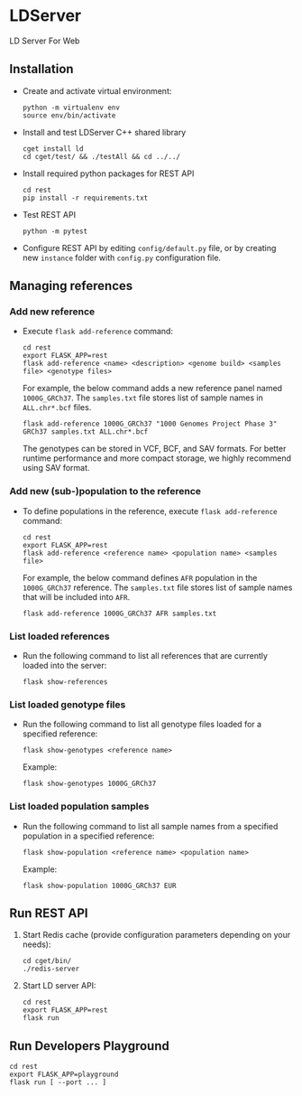 # LDServer
LD Server For Web

## Installation

- Create and activate virtual environment:
  ```
  python -m virtualenv env
  source env/bin/activate
  ```

- Install and test LDServer C++ shared library
  ```
  cget install ld
  cd cget/test/ && ./testAll && cd ../../
  ```

- Install required python packages for REST API
  ```
  cd rest
  pip install -r requirements.txt
  ```

- Test REST API
  ```
  python -m pytest
  ```

- Configure REST API by editing `config/default.py` file, or by creating new `instance` folder with `config.py` configuration file.

## Managing references
### Add new reference
- Execute `flask add-reference` command:
   ```
   cd rest
   export FLASK_APP=rest
   flask add-reference <name> <description> <genome build> <samples file> <genotype files>
   ```
   For example, the below command adds a new reference panel named `1000G_GRCh37`. The `samples.txt` file stores list of sample names in `ALL.chr*.bcf` files. 
   ```
   flask add-reference 1000G_GRCh37 "1000 Genomes Project Phase 3" GRCh37 samples.txt ALL.chr*.bcf
   ```
   The genotypes can be stored in VCF, BCF, and SAV formats. For better runtime performance and more compact storage, we highly recommend using SAV format.
### Add new (sub-)population to the reference
- To define populations in the reference, execute `flask add-reference` command:
   ```
   cd rest
   export FLASK_APP=rest
   flask add-reference <reference name> <population name> <samples file>
   ```
   For example, the below command defines `AFR` population in the `1000G_GRCh37` reference. The `samples.txt` file stores list of sample names that will be included into `AFR`. 
   ```
   flask add-reference 1000G_GRCh37 AFR samples.txt
   ```
### List loaded references
- Run the following command to list all references that are currently loaded into the server:
  ```
  flask show-references
  ```  
### List loaded genotype files
- Run the following command to list all genotype files loaded for a specified reference:
  ```
  flask show-genotypes <reference name>
  ```
  Example:
  ```
  flask show-genotypes 1000G_GRCh37
  ```
### List loaded population samples
- Run the following command to list all sample names from a specified population in a specified reference:
  ```
  flask show-population <reference name> <population name>
  ```
  Example:
  ```
  flask show-population 1000G_GRCh37 EUR
  ```
   
## Run REST API
1. Start Redis cache (provide configuration parameters depending on your needs):
   ```
   cd cget/bin/
   ./redis-server
   ```
2. Start LD server API:
   ```
   cd rest
   export FLASK_APP=rest
   flask run
   ```

## Run Developers Playground
   ```
   cd rest
   export FLASK_APP=playground
   flask run [ --port ... ] 
   ```

